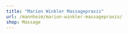 ```yaml
---
title: "Marion Winkler Massagepraxis"
url: /mannheim/marion-winkler-massagepraxis/
shop: Massage
---
```

